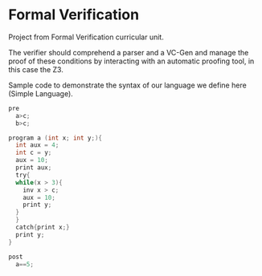 # Formal Verification
Project from Formal Verification curricular unit.

The verifier should comprehend a parser and a VC-Gen and manage the proof of these conditions by interacting with an automatic proofing tool, in this case the Z3.

Sample code to demonstrate the syntax of our language we define here (Simple Language).

```C
pre
  a>c;
  b>c;

program a (int x; int y;){
  int aux = 4;
  int c = y;
  aux = 10;
  print aux;
  try{
  while(x > 3){
    inv x > c;
    aux = 10;
    print y;
  }
  }
  catch{print x;}
  print y;
}

post
  a==5;
```

